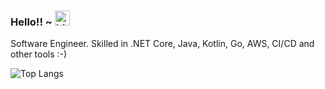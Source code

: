 ### Hello!! ~ <img src="https://user-images.githubusercontent.com/1303154/88677602-1635ba80-d120-11ea-84d8-d263ba5fc3c0.gif" width="24px" alt="hi">


Software Engineer. Skilled in .NET Core, Java, Kotlin, Go, AWS, CI/CD and other tools :-)
 

   




![Top Langs](https://github-readme-stats.vercel.app/api/top-langs/?username=pedronvasconcelos&layout=compact&hide=css,hxxtmlx)


 


